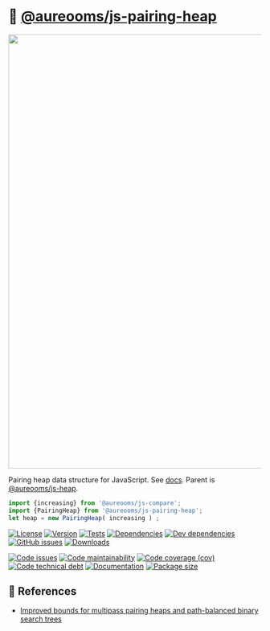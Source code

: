 :cherries: [@aureooms/js-pairing-heap](https://aureooms.github.io/js-pairing-heap)
==

<img src="https://cdn.rawgit.com/aureooms/js-pairing-heap/main/media/sketch.svg" width="864">

Pairing heap data structure for JavaScript.
See [docs](https://aureooms.github.io/js-pairing-heap/index.html).
Parent is [@aureooms/js-heap](https://github.com/aureooms/js-heap).

```js
import {increasing} from '@aureooms/js-compare';
import {PairingHeap} from '@aureooms/js-pairing-heap';
let heap = new PairingHeap( increasing ) ;
```

[![License](https://img.shields.io/github/license/aureooms/js-pairing-heap.svg)](https://raw.githubusercontent.com/aureooms/js-pairing-heap/main/LICENSE)
[![Version](https://img.shields.io/npm/v/@aureooms/js-pairing-heap.svg)](https://www.npmjs.org/package/@aureooms/js-pairing-heap)
[![Tests](https://img.shields.io/github/workflow/status/aureooms/js-pairing-heap/ci:test?event=push&label=tests)](https://github.com/aureooms/js-pairing-heap/actions/workflows/ci:test.yml?query=branch:main)
[![Dependencies](https://img.shields.io/david/aureooms/js-pairing-heap.svg)](https://david-dm.org/aureooms/js-pairing-heap)
[![Dev dependencies](https://img.shields.io/david/dev/aureooms/js-pairing-heap.svg)](https://david-dm.org/aureooms/js-pairing-heap?type=dev)
[![GitHub issues](https://img.shields.io/github/issues/aureooms/js-pairing-heap.svg)](https://github.com/aureooms/js-pairing-heap/issues)
[![Downloads](https://img.shields.io/npm/dm/@aureooms/js-pairing-heap.svg)](https://www.npmjs.org/package/@aureooms/js-pairing-heap)

[![Code issues](https://img.shields.io/codeclimate/issues/aureooms/js-pairing-heap.svg)](https://codeclimate.com/github/aureooms/js-pairing-heap/issues)
[![Code maintainability](https://img.shields.io/codeclimate/maintainability/aureooms/js-pairing-heap.svg)](https://codeclimate.com/github/aureooms/js-pairing-heap/trends/churn)
[![Code coverage (cov)](https://img.shields.io/codecov/c/gh/aureooms/js-pairing-heap/main.svg)](https://codecov.io/gh/aureooms/js-pairing-heap)
[![Code technical debt](https://img.shields.io/codeclimate/tech-debt/aureooms/js-pairing-heap.svg)](https://codeclimate.com/github/aureooms/js-pairing-heap/trends/technical_debt)
[![Documentation](https://aureooms.github.io/js-pairing-heap/badge.svg)](https://aureooms.github.io/js-pairing-heap/source.html)
[![Package size](https://img.shields.io/bundlephobia/minzip/@aureooms/js-pairing-heap)](https://bundlephobia.com/result?p=@aureooms/js-pairing-heap)


## :scroll: References

  - [Improved bounds for multipass pairing heaps and path-balanced binary search trees](https://arxiv.org/abs/1806.08692)

